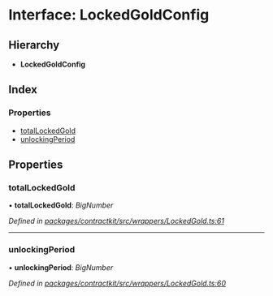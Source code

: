 # Interface: LockedGoldConfig

## Hierarchy

* **LockedGoldConfig**

## Index

### Properties

* [totalLockedGold](_contractkit_src_wrappers_lockedgold_.lockedgoldconfig.md#totallockedgold)
* [unlockingPeriod](_contractkit_src_wrappers_lockedgold_.lockedgoldconfig.md#unlockingperiod)

## Properties

###  totalLockedGold

• **totalLockedGold**: *BigNumber*

*Defined in [packages/contractkit/src/wrappers/LockedGold.ts:61](https://github.com/celo-org/celo-monorepo/blob/master/packages/contractkit/src/wrappers/LockedGold.ts#L61)*

___

###  unlockingPeriod

• **unlockingPeriod**: *BigNumber*

*Defined in [packages/contractkit/src/wrappers/LockedGold.ts:60](https://github.com/celo-org/celo-monorepo/blob/master/packages/contractkit/src/wrappers/LockedGold.ts#L60)*
